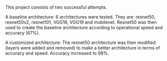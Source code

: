 This project consists of two successful attempts.

A baseline architecture: 6 architectures were tested. They are: resnet50, resnet50v2, resnet101, VGG16, VGG19 and mobilenet.
Resnet50 was then used to create the baseline architecture according to operational speed and accuracy (67%).

A customized architecture: The resnet50 architecture was then modified (layers were added and removed) to make a better architecture in terms of accuracy and speed. Accuracy increased to 98%.
